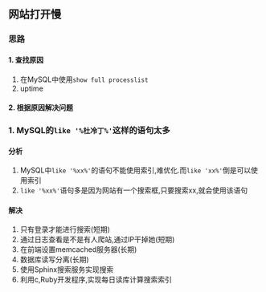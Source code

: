 ## 网站打开慢
### 思路
#### 1. 查找原因
1. 在MySQL中使用`show full processlist`
2. uptime
#### 2. 根据原因解决问题
### 1. MySQL的`like '%杜冷丁%'`这样的语句太多
#### 分析
1. MySQL中`like '%xx%'`的语句不能使用索引,难优化.而`like 'xx%'`倒是可以使用索引
2. `like '%xx%'`语句多是因为网站有一个搜索框,只要搜索xx,就会使用该语句
#### 解决
1. 只有登录才能进行搜索(短期)
2. 通过日志查看是不是有人爬站,通过IP干掉她(短期)
3. 在前端设置memcached服务器(长期)
4. 数据库读写分离(长期)
5. 使用Sphinx搜索服务实现搜索
6. 利用c,Ruby开发程序,实现每日读库计算搜索索引
